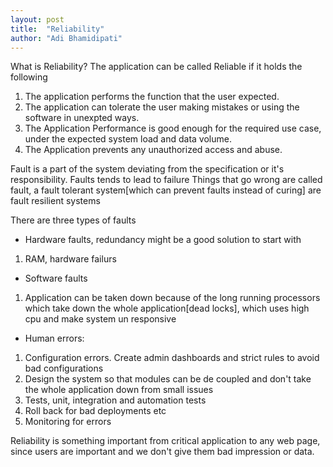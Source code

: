 ```yaml
---
layout: post
title:  "Reliability"
author: "Adi Bhamidipati"
---
```


What is Reliability?
The application can be called Reliable if it holds the following

1. The application performs the function that the user expected.
2. The application can tolerate the user making mistakes or using the software in unexpted ways.
3. The Application Performance is good enough for the required use case, under the expected system load and data volume.
4. The Application prevents any unauthorized access and abuse.

Fault is a part of the system deviating from the specification or it's responsibility. Faults tends to lead to failure
Things that go wrong are called fault, a fault tolerant system[which can prevent faults instead of curing] are fault resilient systems

There are three types of faults
- Hardware faults, redundancy might be a good solution to start with
1. RAM, hardware failurs
- Software faults
 1. Application can be taken down because of the long running processors which take down the whole application[dead locks], which uses high cpu and make system
 un responsive
- Human errors:
 1. Configuration errors. Create admin dashboards and strict rules to avoid bad configurations
 2. Design the system so that modules can be de coupled and don't take the whole application down from small issues
 3. Tests, unit, integration and automation tests
 4. Roll back for bad deployments etc
 5. Monitoring for errors

Reliability is something important from critical application to any web page, since users are important and we don't give them bad impression or data.
